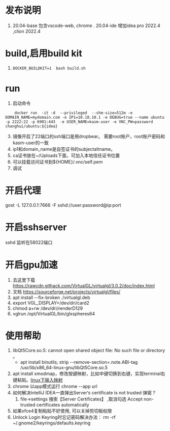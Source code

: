# 发布说明

1. 20.04-base 包含vscode-web, chrome . 20.04-ide 增加idea pro 2022.4 ,clion 2022.4

# build,启用build kit

1. `DOCKER_BUILDKIT=1  bash build.sh`

# run

1. 启动命令

```shell
	docker run  -it -d  --privileged  --shm-size=512m -e DOMAIN_NAME=mydomain.com -e IP1=10.10.10.1 -e DEBUG=true --name ubuntu -p 2222:22 -p 6901:443  -e USER_NAME=kasm-user -e VNC_PW=password changhui/ubuntu:${idea}	
```

3. 镜像开启了22端口的ssh端口是用dropbear。 需要root账户，root账户密码和kasm-user的一致
4. ip1和domain_name是自签证书的subjectaltname。
5. ca证书放在~/Uploads下面，可加入本地信任证书位置
6. 可以挂载访问证书到${HOME}/.vnc/self.pem
7. 调试

# 开启代理

gost -L 127.0.0.1:7666 -F  sshd://user:password@ip:port

# 开启sshserver

sshd 监听在58022端口

# 开启gpu加速

1. 去这里下载  https://rawcdn.githack.com/VirtualGL/virtualgl/3.0.2/doc/index.html
2. 文档 https://sourceforge.net/projects/virtualgl/files/
3. apt install --fix-broken  ./virtualgl.deb
4. export VGL_DISPLAY=/dev/dri/card2
5. chmod a+rw /dev/dri/renderD129
6. vglrun /opt/VirtualGL/bin/glxspheres64

# 使用帮助

1. libQt5Core.so.5: cannot open shared object file: No such file or directory 。
   * apt install binutils; strip --remove-section=.note.ABI-tag /usr/lib/x86_64-linux-gnu/libQt5Core.so.5
2. apt install xmodmap，修改按键映射，比如中键切换到右键，实现terminal右键粘贴。[linux下输入映射](https://www.cnblogs.com/yinheyi/p/10146900.html)
3. chrome 以app模式运行  chrome --app url
4. 如何解决IntelliJ IDEA一直弹出Server‘s certificate is not trusted 弹窗？
   1. file->settings 搜索【Server Certificates】 ,取消勾选 Accept non-trusted certificates automatically
5. 如果xfce4复制粘贴不好使用, 可以关掉剪切板权限
6. Unlock Login Keyring时忘记密码解决办法：
   rm -rf ~/.gnome2/keyrings/defaults.keyring
